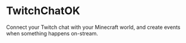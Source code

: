 # TwitchChatOK
Connect your Twitch chat with your Minecraft world, and create events when something happens on-stream.
